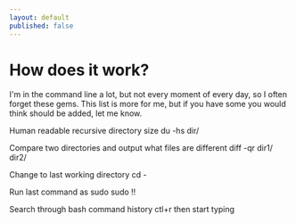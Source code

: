 ```yaml
---
layout: default
published: false
---
```


# How does it work?

I'm in the command line a lot, but not every moment of every day, so I often forget these gems. This list is more for me, but if you have some you would think should be added, let me know.

Human readable recursive directory size
	du -hs dir/

Compare two directories and output what files are different
	diff -qr dir1/ dir2/
    
Change to last working directory
	cd -
    
Run last command as sudo
	sudo !!
    
Search through bash command history
	ctl+r then start typing